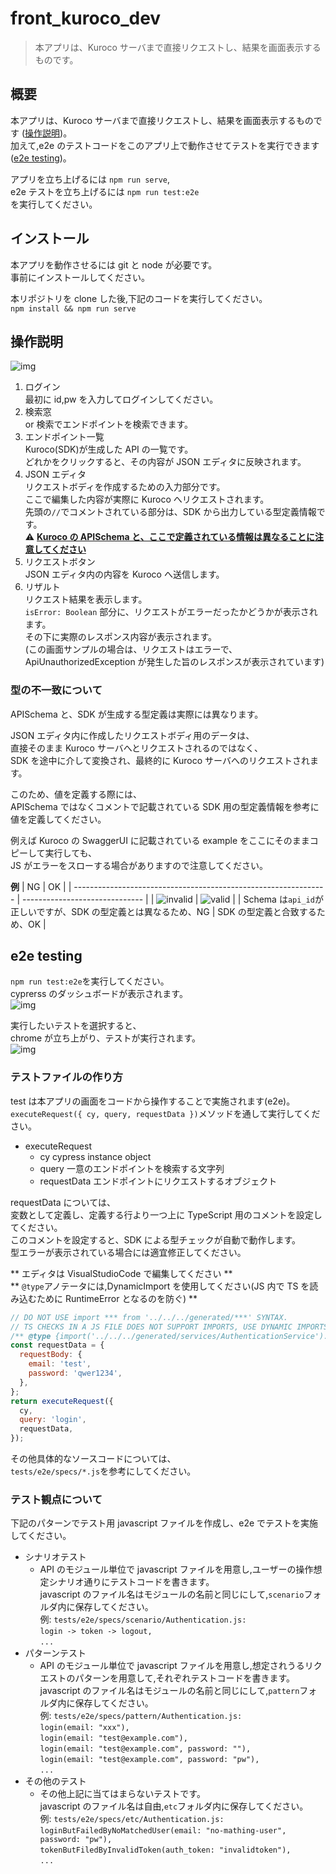 # front_kuroco_dev

> 本アプリは、Kuroco サーバまで直接リクエストし、結果を画面表示するものです。

## 概要

本アプリは、Kuroco サーバまで直接リクエストし、結果を画面表示するものです (<a href="#操作説明">操作説明</a>)。  
加えて,e2e のテストコードをこのアプリ上で動作させてテストを実行できます (<a href="#e2e-testing">e2e testing</a>)。

アプリを立ち上げるには `npm run serve`,  
e2e テストを立ち上げるには `npm run test:e2e`  
を実行してください。

## インストール

本アプリを動作させるには git と node が必要です。  
事前にインストールしてください。

本リポジトリを clone した後,下記のコードを実行してください。  
`npm install && npm run serve`

## 操作説明

![img](./docs/img/app.png)

1. ログイン  
   最初に id,pw を入力してログインしてください。
2. 検索窓  
   or 検索でエンドポイントを検索できます。
3. エンドポイント一覧  
   Kuroco(SDK)が生成した API の一覧です。  
   どれかをクリックすると、その内容が JSON エディタに反映されます。
4. JSON エディタ  
   リクエストボディを作成するための入力部分です。  
   ここで編集した内容が実際に Kuroco へリクエストされます。  
   先頭の`//`でコメントされている部分は、SDK から出力している型定義情報です。  
   :warning: **<a href="#型の不一致について">Kuroco の APISchema と、ここで定義されている情報は異なることに注意してください</a>**
5. リクエストボタン  
   JSON エディタ内の内容を Kuroco へ送信します。
6. リザルト  
   リクエスト結果を表示します。  
   `isError: Boolean` 部分に、リクエストがエラーだったかどうかが表示されます。  
   その下に実際のレスポンス内容が表示されます。  
   (この画面サンプルの場合は、リクエストはエラーで、ApiUnauthorizedException が発生した旨のレスポンスが表示されています)

### 型の不一致について

APISchema と、SDK が生成する型定義は実際には異なります。

JSON エディタ内に作成したリクエストボディ用のデータは、  
直接そのまま Kuroco サーバへとリクエストされるのではなく、  
SDK を途中に介して変換され、最終的に Kuroco サーバへのリクエストされます。

このため、値を定義する際には、  
APISchema ではなくコメントで記載されている SDK 用の型定義情報を参考に値を定義してください。

例えば Kuroco の SwaggerUI に記載されている example をここにそのままコピーして実行しても、  
JS がエラーをスローする場合がありますので注意してください。

**例**
| NG | OK |
| --------------------------------------------------------------- | ------------------------------ |
| ![invalid](./docs/img/invalid.png) | ![valid](./docs/img/valid.png) |
| Schema は`api_id`が正しいですが、SDK の型定義とは異なるため、NG | SDK の型定義と合致するため、OK |

## e2e testing

`npm run test:e2e`を実行してください。  
cyprerss のダッシュボードが表示されます。  
![img](./docs/img/cypress_dashboard.png)

実行したいテストを選択すると、  
chrome が立ち上がり、テストが実行されます。  
![img](./docs/img/cypress_testing.png)

### テストファイルの作り方

test は本アプリの画面をコードから操作することで実施されます(e2e)。  
`executeRequest({ cy, query, requestData })`メソッドを通して実行してください。

- executeRequest
  - cy cypress instance object
  - query 一意のエンドポイントを検索する文字列
  - requestData エンドポイントにリクエストするオブジェクト

requestData については、  
変数として定義し、定義する行より一つ上に TypeScript 用のコメントを設定してください。  
このコメントを設定すると、SDK による型チェックが自動で動作します。  
型エラーが表示されている場合には適宜修正してください。

** エディタは VisualStudioCode で編集してください **  
** `@type`アノテータには,DynamicImport を使用してください(JS 内で TS を読み込むために RuntimeError となるのを防ぐ) **

```javascript
// DO NOT USE import *** from '../../../generated/***' SYNTAX.
// TS CHECKS IN A JS FILE DOES NOT SUPPORT IMPORTS, USE DYNAMIC IMPORTS ALONG WITH COMMENT SECTION INSTEAD.
/** @type {import('../../../generated/services/AuthenticationService').AuthenticationService.postAuthenticationServiceRcmsApi1AuthLoginRequest} */
const requestData = {
  requestBody: {
    email: 'test',
    password: 'qwer1234',
  },
};
return executeRequest({
  cy,
  query: 'login',
  requestData,
});
```

その他具体的なソースコードについては、  
`tests/e2e/specs/*.js`を参考にしてください。

### テスト観点について

下記のパターンでテスト用 javascript ファイルを作成し、e2e でテストを実施してください。

- シナリオテスト
  - API のモジュール単位で javascript ファイルを用意し,ユーザーの操作想定シナリオ通りにテストコードを書きます。  
    javascript のファイル名はモジュールの名前と同じにして,`scenario`フォルダ内に保存してください。  
    例: `tests/e2e/specs/scenario/Authentication.js:`  
    `login -> token -> logout,`  
    `...`
- パターンテスト
  - API のモジュール単位で javascript ファイルを用意し,想定されうるリクエストのパターンを用意して,それぞれテストコードを書きます。  
    javascript のファイル名はモジュールの名前と同じにして,`pattern`フォルダ内に保存してください。  
    例: `tests/e2e/specs/pattern/Authentication.js:`  
    `login(email: "xxx"),`  
    `login(email: "test@example.com"),`  
    `login(email: "test@example.com", password: ""),`  
    `login(email: "test@example.com", password: "pw"),`  
    `...`
- その他のテスト
  - その他上記に当てはまらないテストです。  
    javascript のファイル名は自由,`etc`フォルダ内に保存してください。  
    例: `tests/e2e/specs/etc/Authentication.js:`  
    `loginButFailedByNoMatchedUser(email: "no-mathing-user", password: "pw"),`  
    `tokenButFiledByInvalidToken(auth_token: "invalidtoken"),`  
    `...`
